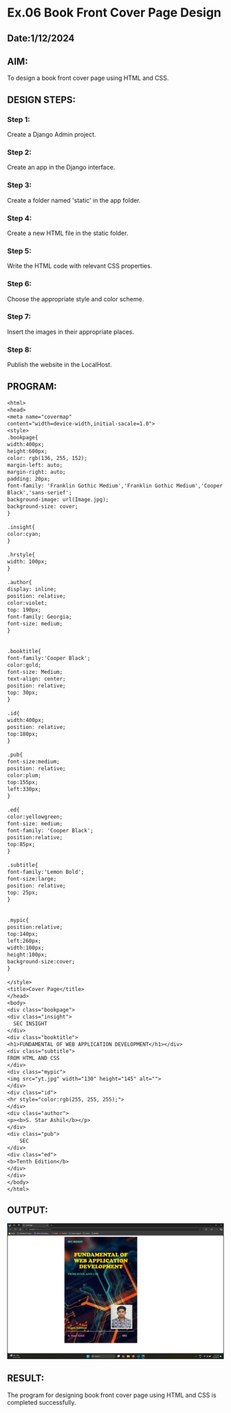 # Ex.06 Book Front Cover Page Design
## Date:1/12/2024

## AIM:
To design a book front cover page using HTML and CSS.

## DESIGN STEPS:

### Step 1:
Create a Django Admin project.

### Step 2:
Create an app in the Django interface.

### Step 3:
Create a folder named 'static' in the app folder.

### Step 4:
Create a new HTML file in the static folder.

### Step 5:
Write the HTML code with relevant CSS properties.

### Step 6:
Choose the appropriate style and color scheme.

### Step 7:
Insert the images in their appropriate places.

### Step 8:
Publish the website in the LocalHost.

## PROGRAM:

```
<html>
<head>
<meta name="covermap"
content="width=device-width,initial-sacale=1.0">
<style>
.bookpage{
width:400px;
height:600px;
color: rgb(136, 255, 152);
margin-left: auto;
margin-right: auto;
padding: 20px;
font-family: 'Franklin Gothic Medium','Franklin Gothic Medium','Cooper Black','sans-serief';
background-image: url(Image.jpg);
background-size: cover;
}

.insight{
color:cyan;
}

.hrstyle{
width: 100px;
}

.author{
display: inline;
position: relative;
color:violet;
top: 190px;
font-family: Georgia;
font-size: medium;
}


.booktitle{
font-family:'Cooper Black';
color:gold;
font-size: Medium;
text-align: center;
position: relative;
top: 30px;
}

.id{
width:400px;
position: relative;
top:180px;
}

.pub{
font-size:medium;
position: relative;
color:plum;
top:155px;
left:330px;
}

.ed{
color:yellowgreen;
font-size: medium;
font-family: 'Cooper Black';
position:relative;
top:85px;
}

.subtitle{
font-family:'Lemon Bold';
font-size:large;
position: relative;
top: 25px;
}


.mypic{
position:relative;
top:140px;
left:260px;
width:100px;
height:100px;
background-size:cover;
}

</style>
<title>Cover Page</title>
</head>
<body>
<div class="bookpage">
<div class="insight">
  SEC INSIGHT
</div>
<div class="booktitle">
<h1>FUNDAMENTAL OF WEB APPLICATION DEVELOPMENT</h1></div>
<div class="subtitle">
FROM HTML AND CSS
</div>
<div class="mypic">
<img src="yt.jpg" width="130" height="145" alt="">
</div>
<div class="id">
<hr style="color:rgb(255, 255, 255);">
</div>
<div class="author">
<p><b>S. Star Ashil</b></p>
</div>
<div class="pub">
    SEC
</div>
<div class="ed">
<b>Tenth Edition</b>
</div>
</div>
</body>
</html>

```
## OUTPUT:

![alt text](image-1.png)

## RESULT:
The program for designing book front cover page using HTML and CSS is completed successfully.
